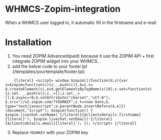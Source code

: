 # WHMCS-Zopim-integration
When a WHMCS user logged in, it automatic fill in the firstname and e-mail


# Installation
1. You need ZOPIM Advanced(paid) because it use the ZOPIM API + first integrate ZOPIM widget into your WHMCS.
2. add the below code to your footer.tpl (/templates/yourtemplate/footer.tpl)


`	  {literal} <script> window.$zopim||(function(d,s){var z=$zopim=function(c){z._.push(c)},$=z.s= d.createElement(s),e=d.getElementsByTagName(s)[0];z.set=function(o){z.set. _.push(o)};z._=[];z.set._=[];$.async=!0;$.setAttribute("charset","utf-8"); $.src="//v2.zopim.com/?YOURKEY";z.t=+new Date;$. type="text/javascript";e.parentNode.insertBefore($,e)})(document,"script"); $zopim(function() { $zopim.livechat.setName('{/literal}{$clientsdetails.firstname}{literal}'); $zopim.livechat.setEmail('{/literal}{$clientsdetails.email}{literal}'); }); </script> {/literal}
`

3.  Replace `YOURKEY` with your ZOPIM key
 


